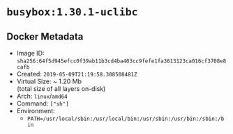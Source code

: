 # `busybox:1.30.1-uclibc`

## Docker Metadata

- Image ID: `sha256:64f5d945efcc0f39ab11b3cd4ba403cc9fefe1fa3613123ca016cf3708e8cafb`
- Created: `2019-05-09T21:19:58.308508481Z`
- Virtual Size: ~ 1.20 Mb  
  (total size of all layers on-disk)
- Arch: `linux`/`amd64`
- Command: `["sh"]`
- Environment:
  - `PATH=/usr/local/sbin:/usr/local/bin:/usr/sbin:/usr/bin:/sbin:/bin`
